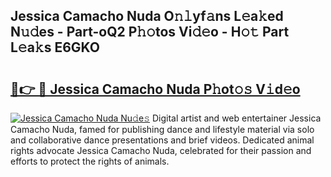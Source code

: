 ## Jessica Camacho Nuda O𝚗𝚕yf𝚊ns L𝚎a𝚔ed N𝚞𝚍es - Part-oQ2 P𝚑𝚘tos Vi𝚍𝚎o - H𝚘𝚝 Part L𝚎a𝚔s E6GKO

# <h2><a href="http://kf8eje.oniu.top/?m=Jessica+Camacho+Nuda">🔗👉 🔴 Jessica Camacho Nuda P𝚑ot𝚘𝚜 V𝚒d𝚎o</a></h2>

[![Jessica Camacho Nuda Nu𝚍e𝚜](https://i.imgur.com/0qMVB7G.gif)](http://kf8eje.oniu.top/?m=Jessica+Camacho+Nuda)
Digital artist and web entertainer Jessica Camacho Nuda, famed for publishing dance and lifestyle material via solo and collaborative dance presentations and brief videos. Dedicated animal rights advocate Jessica Camacho Nuda, celebrated for their passion and efforts to protect the rights of animals.  
